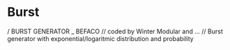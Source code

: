 # Burst
/ BURST GENERATOR _ BEFACO
// coded by Winter Modular and ...
// Burst generator with exponential/logaritmic distribution and probability
